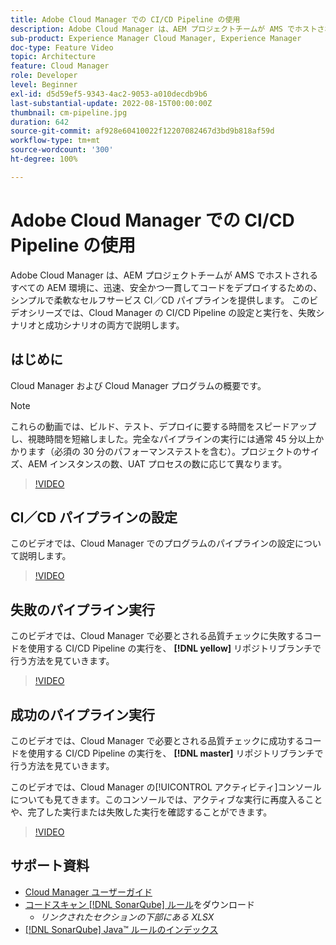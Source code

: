 ```yaml
---
title: Adobe Cloud Manager での CI/CD Pipeline の使用
description: Adobe Cloud Manager は、AEM プロジェクトチームが AMS でホストされるすべての AEM 環境に、迅速、安全かつ一貫してコードをデプロイするための、シンプルで柔軟なセルフサービス CI／CD パイプラインを提供します。 このビデオシリーズでは、Cloud Manager の CI/CD Pipeline の設定と実行を、失敗シナリオと成功シナリオの両方で説明します。
sub-product: Experience Manager Cloud Manager, Experience Manager
doc-type: Feature Video
topic: Architecture
feature: Cloud Manager
role: Developer
level: Beginner
exl-id: d5d59ef5-9343-4ac2-9053-a010decdb9b6
last-substantial-update: 2022-08-15T00:00:00Z
thumbnail: cm-pipeline.jpg
duration: 642
source-git-commit: af928e60410022f12207082467d3bd9b818af59d
workflow-type: tm+mt
source-wordcount: '300'
ht-degree: 100%

---
```


# Adobe Cloud Manager での CI/CD Pipeline の使用

Adobe Cloud Manager は、AEM プロジェクトチームが AMS でホストされるすべての AEM 環境に、迅速、安全かつ一貫してコードをデプロイするための、シンプルで柔軟なセルフサービス CI／CD パイプラインを提供します。 このビデオシリーズでは、Cloud Manager の CI/CD Pipeline の設定と実行を、失敗シナリオと成功シナリオの両方で説明します。

## はじめに

Cloud Manager および Cloud Manager プログラムの概要です。

>[!NOTE]
>
>これらの動画では、ビルド、テスト、デプロイに要する時間をスピードアップし、視聴時間を短縮しました。完全なパイプラインの実行には通常 45 分以上かかります（必須の 30 分のパフォーマンステストを含む）。プロジェクトのサイズ、AEM インスタンスの数、UAT プロセスの数に応じて異なります。

>[!VIDEO](https://video.tv.adobe.com/v/23082?quality=12&learn=on)

## CI／CD パイプラインの設定

このビデオでは、Cloud Manager でのプログラムのパイプラインの設定について説明します。

>[!VIDEO](https://video.tv.adobe.com/v/23083?quality=12&learn=on)

## 失敗のパイプライン実行

このビデオでは、Cloud Manager で必要とされる品質チェックに失敗するコードを使用する CI/CD Pipeline の実行を、 **[!DNL yellow]** リポジトリブランチで行う方法を見ていきます。

>[!VIDEO](https://video.tv.adobe.com/v/23084?quality=12&learn=on)

## 成功のパイプライン実行

このビデオでは、Cloud Manager で必要とされる品質チェックに成功するコードを使用する CI/CD Pipeline の実行を、 **[!DNL master]** リポジトリブランチで行う方法を見ていきます。

このビデオでは、Cloud Manager の[!UICONTROL アクティビティ]コンソールについても見てきます。このコンソールでは、アクティブな実行に再度入ることや、完了した実行または失敗した実行を確認することができます。

>[!VIDEO](https://video.tv.adobe.com/v/23085?quality=12&learn=on)

## サポート資料

* [Cloud Manager ユーザーガイド](https://experienceleague.adobe.com/docs/experience-manager-cloud-manager/content/introduction.html?lang=ja)
* [コードスキャン [!DNL SonarQube] ルール](https://experienceleague.adobe.com/docs/experience-manager-cloud-manager/content/using/code-quality-testing.html)をダウンロード
   * *リンクされたセクションの下部にある XLSX*
* [[!DNL SonarQube] Java™ ルールのインデックス](https://rules.sonarsource.com/java/)
